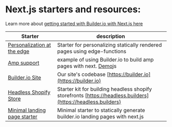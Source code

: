 # Next.js starters and resources:

Learn more about [getting started with Builder.io with Next.js here](https://www.builder.io/c/docs/getting-started?codeFramework=next)

| Starter                                                               | description                                                                                                  |
| --------------------------------------------------------------------- | ------------------------------------------------------------------------------------------------------------ |
| [Personalization at the edge](https://github.com/BuilderIO/nextjs-builder-edge-personalization) | Starter for personalizing statically rendered pages using edge-functions
| [Amp support](/examples/next-js-amp)                                  | example of using Builder.io to build amp pages with next. [Demo](https://test-pied-iota.vercel.app/)js                                                  |
| [Builder.io Site](/examples/next-js-builder-site)                     | Our site's codebase [https://builder.io](https://builder.io)                                                 |
| [Headless Shopify Store](https://github.com/BuilderIO/nextjs-shopify) | Starter kit for building headless shopify storefronts [https://headless.builders](https://headless.builders) |
| [Minimal landing page starter](/examples/next-js-simple)              | Minimal starter to statically generate builder.io landing pages with next.js                                 |
